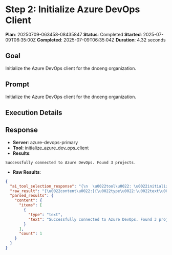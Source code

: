 ﻿# Step 2: Initialize Azure DevOps Client

**Plan**: 20250709-063458-08435847
**Status**: Completed
**Started**: 2025-07-09T06:35:00Z
**Completed**: 2025-07-09T06:35:04Z
**Duration**: 4.32 seconds

## Goal
Initialize the Azure DevOps client for the dnceng organization.

## Prompt
Initialize the Azure DevOps client for the dnceng organization.

## Execution Details

## Response
- **Server**: azure-devops-primary
- **Tool**: initialize_azure_dev_ops_client
- **Results**:
```
Successfully connected to Azure DevOps. Found 3 projects.
```


- **Raw Results**:
```json
{
  "ai_tool_selection_response": "{\n  \u0022tool\u0022: \u0022initialize_azure_dev_ops_client\u0022,\n  \u0022parameters\u0022: {\n    \u0022organizationUrl\u0022: \u0022dnceng\u0022\n  }\n}",
  "raw_result": "{\u0022content\u0022:[{\u0022type\u0022:\u0022text\u0022,\u0022text\u0022:\u0022Successfully connected to Azure DevOps. Found 3 projects.\u0022}]}",
  "parsed_results": {
    "content": {
      "items": [
        {
          "type": "text",
          "text": "Successfully connected to Azure DevOps. Found 3 projects."
        }
      ],
      "count": 1
    }
  }
}
```
